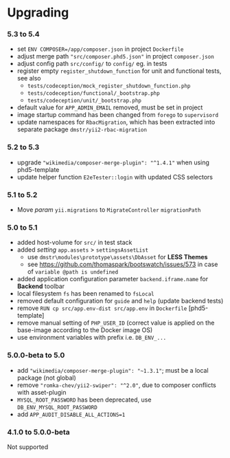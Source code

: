 # Upgrading

### 5.3 to 5.4

- set `ENV COMPOSER=/app/composer.json` in project `Dockerfile`
- adjust merge path `"src/composer.phd5.json"` in project `composer.json`
- adjust config path `src/config/` to `config/` eg. in tests
- register empty `register_shutdown_function` for unit and functional tests, see also 
  - `tests/codeception/mock_register_shutdown_function.php`
  - `tests/codeception/functional/_bootstrap.php`
  - `tests/codeception/unit/_bootstrap.php`
- default value for `APP_ADMIN_EMAIL` removed, must be set in project
- image startup command has been changed from `forego` to `supervisord`
- update namespaces for `RbacMigration`, which has been extracted into separate package `dmstr/yii2-rbac-migration`

### 5.2 to 5.3

- upgrade `"wikimedia/composer-merge-plugin": "^1.4.1"` when using phd5-template
- update helper function `E2eTester::login` with updated CSS selectors

### 5.1 to 5.2

- Move *param* `yii.migrations` to `MigrateController` `migrationPath`

### 5.0 to 5.1

- added host-volume for `src/` in test stack
- added _setting_ `app.assets` > `settingsAssetList`
  - use `dmstr\modules\prototype\assets\DbAsset` for **LESS Themes**
  - see https://github.com/thomaspark/bootswatch/issues/573 in case of `variable @path is undefined`
- added application configuration parameter `backend.iframe.name` for **Backend** toolbar  
- local filesystem `fs` has been renamed to `fsLocal`
- removed default configuration for `guide` and `help` (update backend tests)
- remove `RUN cp src/app.env-dist src/app.env` in `Dockerfile` [phd5-template]
- remove manual setting of `PHP_USER_ID` (correct value is applied on the base-image according to the Docker image OS)
- use environment variables with prefix i.e. `DB_ENV_...`

### 5.0.0-beta to 5.0

- add `"wikimedia/composer-merge-plugin": "~1.3.1"`; must be a local package (not global)
- remove `"romka-chev/yii2-swiper": "^2.0"`, due to composer conflicts with asset-plugin
- `MYSQL_ROOT_PASSWORD` has been deprecated, use `DB_ENV_MYSQL_ROOT_PASSWORD`
- add `APP_AUDIT_DISABLE_ALL_ACTIONS=1`

### 4.1.0 to 5.0.0-beta

Not supported
